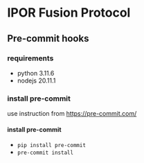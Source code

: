 # IPOR Fusion Protocol

## Pre-commit hooks

### requirements

-   python 3.11.6
-   nodejs 20.11.1

### install pre-commit

use instruction from https://pre-commit.com/

#### install pre-commit

-   `pip install pre-commit`
-   `pre-commit install`

```
